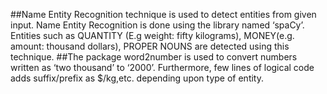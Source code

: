 ##Name Entity Recognition technique is used to detect entities from given input. Name Entity Recognition is done using the library named ‘spaCy’. Entities such as QUANTITY (E.g weight: fifty kilograms), MONEY(e.g. amount: thousand dollars), PROPER NOUNS are detected using this technique.
##The package word2number is used to convert numbers written as ‘two thousand’ to ‘2000’. Furthermore, few lines of logical code adds suffix/prefix as $/kg,etc. depending upon type of entity.
